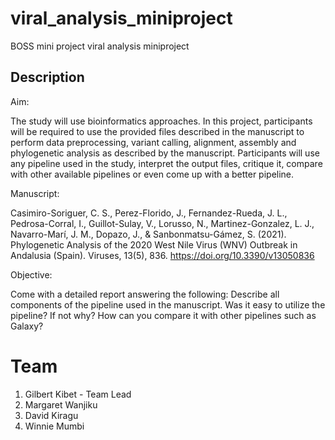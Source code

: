 # viral_analysis_miniproject
BOSS mini project viral analysis miniproject

## Description
Aim:

The study will use bioinformatics approaches. In this project, participants will be required to use the provided files described in the manuscript to perform data preprocessing, variant calling, alignment, assembly and phylogenetic analysis as described by the manuscript. Participants will use any pipeline used in the study, interpret the output files, critique it, compare with other available pipelines or even come up with a better pipeline.

Manuscript:

Casimiro-Soriguer, C. S., Perez-Florido, J., Fernandez-Rueda, J. L., Pedrosa-Corral, I., Guillot-Sulay, V., Lorusso, N., Martinez-Gonzalez, L. J., Navarro-Marí, J. M., Dopazo, J., & Sanbonmatsu-Gámez, S. (2021). Phylogenetic Analysis of the 2020 West Nile Virus (WNV) Outbreak in Andalusia (Spain). Viruses, 13(5), 836. https://doi.org/10.3390/v13050836

Objective:

Come with a detailed report answering the following:
Describe all components of the pipeline used in the manuscript.
Was it easy to utilize the pipeline? If not why?
How can you compare it with other pipelines such as Galaxy?


# Team
1. Gilbert Kibet - Team Lead
2. Margaret Wanjiku 
3. David Kiragu
4. Winnie Mumbi
